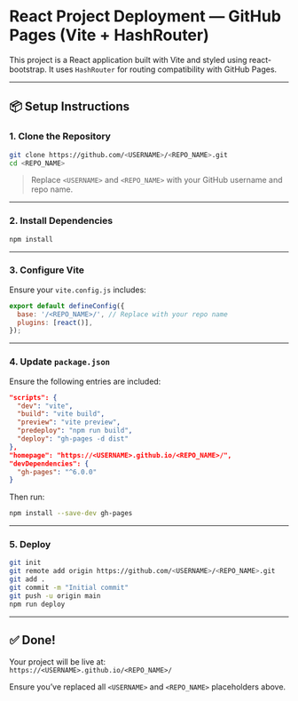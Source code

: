 
# React Project Deployment — GitHub Pages (Vite + HashRouter)

This project is a React application built with Vite and styled using react-bootstrap. It uses `HashRouter` for routing compatibility with GitHub Pages.

---

## 📦 Setup Instructions

### 1. Clone the Repository

```bash
git clone https://github.com/<USERNAME>/<REPO_NAME>.git
cd <REPO_NAME>
```

> Replace `<USERNAME>` and `<REPO_NAME>` with your GitHub username and repo name.

---

### 2. Install Dependencies

```bash
npm install
```

---

### 3. Configure Vite

Ensure your `vite.config.js` includes:

```js
export default defineConfig({
  base: '/<REPO_NAME>/', // Replace with your repo name
  plugins: [react()],
});
```

---

### 4. Update `package.json`

Ensure the following entries are included:

```json
"scripts": {
  "dev": "vite",
  "build": "vite build",
  "preview": "vite preview",
  "predeploy": "npm run build",
  "deploy": "gh-pages -d dist"
},
"homepage": "https://<USERNAME>.github.io/<REPO_NAME>/",
"devDependencies": {
  "gh-pages": "^6.0.0"
}
```

Then run:

```bash
npm install --save-dev gh-pages
```

---

### 5. Deploy

```bash
git init
git remote add origin https://github.com/<USERNAME>/<REPO_NAME>.git
git add .
git commit -m "Initial commit"
git push -u origin main
npm run deploy
```

---

## ✅ Done!

Your project will be live at:  
`https://<USERNAME>.github.io/<REPO_NAME>/`

Ensure you’ve replaced all `<USERNAME>` and `<REPO_NAME>` placeholders above.
